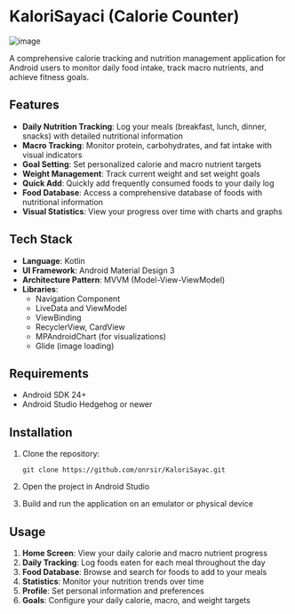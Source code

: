 # KaloriSayaci (Calorie Counter)

![image](https://github.com/user-attachments/assets/7a1d0a44-ee1e-458c-9aee-a538b71b36e7)


A comprehensive calorie tracking and nutrition management application for Android users to monitor daily food intake, track macro nutrients, and achieve fitness goals.

## Features

- **Daily Nutrition Tracking**: Log your meals (breakfast, lunch, dinner, snacks) with detailed nutritional information
- **Macro Tracking**: Monitor protein, carbohydrates, and fat intake with visual indicators
- **Goal Setting**: Set personalized calorie and macro nutrient targets
- **Weight Management**: Track current weight and set weight goals
- **Quick Add**: Quickly add frequently consumed foods to your daily log
- **Food Database**: Access a comprehensive database of foods with nutritional information
- **Visual Statistics**: View your progress over time with charts and graphs

## Tech Stack

- **Language**: Kotlin
- **UI Framework**: Android Material Design 3
- **Architecture Pattern**: MVVM (Model-View-ViewModel)
- **Libraries**:
  - Navigation Component
  - LiveData and ViewModel
  - ViewBinding
  - RecyclerView, CardView
  - MPAndroidChart (for visualizations)
  - Glide (image loading)

## Requirements

- Android SDK 24+
- Android Studio Hedgehog or newer

## Installation

1. Clone the repository:
   ```
   git clone https://github.com/onrsir/KaloriSayac.git
   ```

2. Open the project in Android Studio

3. Build and run the application on an emulator or physical device

## Usage

1. **Home Screen**: View your daily calorie and macro nutrient progress
2. **Daily Tracking**: Log foods eaten for each meal throughout the day
3. **Food Database**: Browse and search for foods to add to your meals
4. **Statistics**: Monitor your nutrition trends over time
5. **Profile**: Set personal information and preferences
6. **Goals**: Configure your daily calorie, macro, and weight targets

